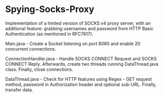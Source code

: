 # Spying-Socks-Proxy
Implementation of a limited version of SOCKS v4 proxy server, with an additional feature: grabbing
usernames and password from HTTP Basic Authentication (as mentioned in RFC7617).

Main.java - Create a Socket listening on port 8080 and enable 20 concurrent connections.

ConnectionHandler.java - Handle SOCKS CONNECT Request and SOCKS CONNECT Reply. Afterwards, create two threads running DataThread.java class. Finally, close connections.

DataThread.java - Check for HTTP features using Regex - GET request method, password in Authorization header and optional sub-URL. Finally, transfer data.
